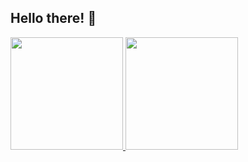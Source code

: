 ## Hello there! 👋
<div>
  <a href="https://www.linkedin.com/in/matheus-chauss%C3%AA/">
  <img height="180em" src="https://github-readme-stats.vercel.app/api?username=mchausse22&show_icons=true&theme=transparent">
  <img height="180em" src="https://github-readme-stats.vercel.app/api/top-langs/?username=mchausse22&layout=compact&theme=dark">
</div>
<!--
**MChausse22/MChausse22** is a ✨ _special_ ✨ repository because its `README.md` (this file) appears on your GitHub profile.

Here are some ideas to get you started:

- 🔭 I’m currently working on ...
- 🌱 I’m currently learning ...
- 👯 I’m looking to collaborate on ...
- 🤔 I’m looking for help with ...
- 💬 Ask me about ...
- 📫 How to reach me: ...
- 😄 Pronouns: ...
- ⚡ Fun fact: ...
-->
